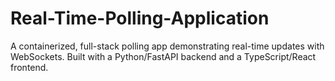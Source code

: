 # Real-Time-Polling-Application
A containerized, full-stack polling app demonstrating real-time updates with WebSockets. Built with a Python/FastAPI backend and a TypeScript/React frontend.
